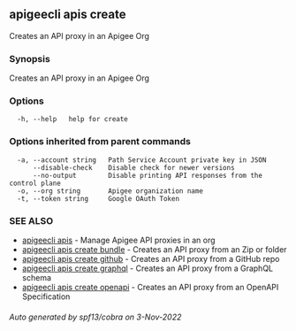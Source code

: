 ## apigeecli apis create

Creates an API proxy in an Apigee Org

### Synopsis

Creates an API proxy in an Apigee Org

### Options

```
  -h, --help   help for create
```

### Options inherited from parent commands

```
  -a, --account string   Path Service Account private key in JSON
      --disable-check    Disable check for newer versions
      --no-output        Disable printing API responses from the control plane
  -o, --org string       Apigee organization name
  -t, --token string     Google OAuth Token
```

### SEE ALSO

* [apigeecli apis](apigeecli_apis.md)	 - Manage Apigee API proxies in an org
* [apigeecli apis create bundle](apigeecli_apis_create_bundle.md)	 - Creates an API proxy from an Zip or folder
* [apigeecli apis create github](apigeecli_apis_create_github.md)	 - Creates an API proxy from a GitHub repo
* [apigeecli apis create graphql](apigeecli_apis_create_graphql.md)	 - Creates an API proxy from a GraphQL schema
* [apigeecli apis create openapi](apigeecli_apis_create_openapi.md)	 - Creates an API proxy from an OpenAPI Specification

###### Auto generated by spf13/cobra on 3-Nov-2022
